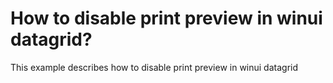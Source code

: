 # How to disable print preview in winui datagrid?
This example describes how to disable print preview in winui datagrid

